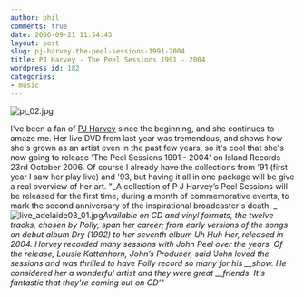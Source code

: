 ```yaml
---
author: phil
comments: true
date: 2006-09-21 11:54:43
layout: post
slug: pj-harvey-the-peel-sessions-1991-2004
title: PJ Harvey - The Peel Sessions 1991 - 2004
wordpress_id: 182
categories:
- music
---
```


![pj_02.jpg](http://fak3r.com/wp-content/uploads/2006/09/pj_02.jpg)[](http://www.pjharvey.net/)

I've been a fan of [PJ Harvey](http://www.pjharvey.net/) since the beginning, and she continues to amaze me.  Her live DVD from last year was tremendous, and shows how she's grown as an artist even in the past few years, so it's cool that she's now going to release 'The Peel Sessions 1991 - 2004' on Island Records 23rd October 2006.  Of course I already have the collections from '91 (first year I saw her play live) and '93, but having it all in one package will be give a real overview of her art.  "_A collection of P J Harvey’s Peel Sessions will be released for the first time, during a month of commemorative events, to mark the second anniversary of the inspirational broadcaster's death. _![live_adelaide03_01.jpg](http://fak3r.com/wp-content/uploads/2006/09/live_adelaide03_01.jpg)_Available on CD and vinyl formats, the twelve tracks, chosen by Polly, span her career; from early versions of the songs on debut album Dry (1992) to her seventh album Uh Huh Her, released in 2004. Harvey recorded many sessions with John Peel over the years. Of the release, Lousie Kattenhorn, John’s Producer, said 'John loved the sessions and was thrilled to have Polly record so many for his __show. He considered her a wonderful artist and they were great __friends. It's fantastic that they're coming out on CD’_"
